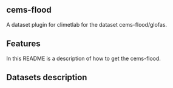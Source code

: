 
## cems-flood

A dataset plugin for climetlab for the dataset cems-flood/glofas.


Features
--------

In this README is a description of how to get the cems-flood.

## Datasets description

